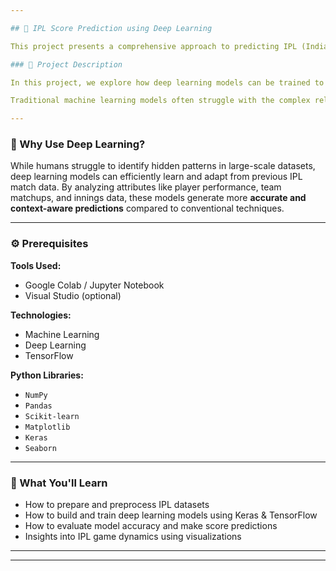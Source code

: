 ```yaml
---

## 🏏 IPL Score Prediction using Deep Learning

This project presents a comprehensive approach to predicting IPL (Indian Premier League) match scores using **Deep Learning** techniques. By analyzing historical data and applying advanced machine learning models, this solution aims to estimate real-time match scores with higher precision.

### 📌 Project Description

In this project, we explore how deep learning models can be trained to understand patterns in IPL match data and make live score predictions. The guide walks through every step — from data preprocessing to model training and final prediction — helping users grasp how live IPL score forecasting works under the hood.

Traditional machine learning models often struggle with the complex relationships between players, teams, and match conditions. Deep learning, however, excels at learning from high-dimensional data and hidden patterns, offering significantly better performance in live match predictions.

---
```


### 🤖 Why Use Deep Learning?

While humans struggle to identify hidden patterns in large-scale datasets, deep learning models can efficiently learn and adapt from previous IPL match data. By analyzing attributes like player performance, team matchups, and innings data, these models generate more **accurate and context-aware predictions** compared to conventional techniques.

---

### ⚙️ Prerequisites

**Tools Used:**

* Google Colab / Jupyter Notebook
* Visual Studio (optional)

**Technologies:**

* Machine Learning
* Deep Learning
* TensorFlow

**Python Libraries:**

* `NumPy`
* `Pandas`
* `Scikit-learn`
* `Matplotlib`
* `Keras`
* `Seaborn`

---

### 🚀 What You'll Learn

* How to prepare and preprocess IPL datasets
* How to build and train deep learning models using Keras & TensorFlow
* How to evaluate model accuracy and make score predictions
* Insights into IPL game dynamics using visualizations

---



---

